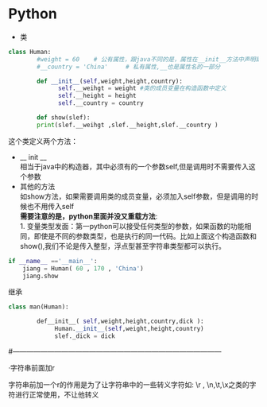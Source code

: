 # Python

* 类
```python
class Human:
        #weight = 60    # 公有属性，跟java不同的是，属性在__init__方法中声明即可
        #__country = 'China'     # 私有属性,__也是属性名的一部分

        def __init__(self,weight,height,country):  
              self.__weihgt = weight #类的成员变量在构造函数中定义
              self.__height = height
              self.__country = country

        def show(slef):
        print(slef.__weihgt ,slef.__height,slef.__country )
```
这个类定义两个方法：
*  __ init __
</br>相当于java中的构造器，其中必须有的一个参数self,但是调用时不需要传入这个参数
* 其他的方法
</br>如show方法，如果需要调用类的成员变量，必须加入self参数，但是调用的时候也不用传入self
</br>**需要注意的是，python里面并没又重载方法**:
        </br>1. 变量类型发面：第一python可以接受任何类型的参数，如果函数的功能相同，即使是不同的参数类型，也是执行的同一代码。比如上面这个构造函数和show(),我们不论是传入整型，浮点型甚至字符串类型都可以执行。
        </br>

```python
if __name__ =='__main__':
    jiang = Human( 60 , 170 , 'China')
    jiang.show
```
继承
```python
class man(Human):

        def__init__( self,weight,height,country,dick ):
             Human.__init__(self,weight,height,country)
             slef._dick = dick
```

#——————————————————————————————

·字符串前面加r

字符串前加一个r的作用是为了让字符串中的一些转义字符如:  \r , \n,\t,\x之类的字符进行正常使用，不让他转义

